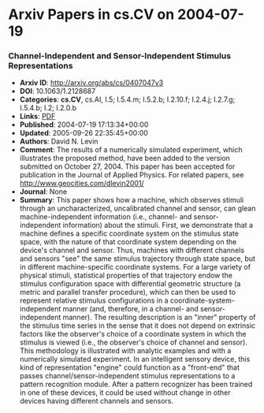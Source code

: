 # Arxiv Papers in cs.CV on 2004-07-19
### Channel-Independent and Sensor-Independent Stimulus Representations
- **Arxiv ID**: http://arxiv.org/abs/cs/0407047v3
- **DOI**: 10.1063/1.2128687
- **Categories**: **cs.CV**, cs.AI, I.5; I.5.4.m; I.5.2.b; I.2.10.f; I.2.4.j; I.2.7.g; I.5.4.b; I.2;
  I.2.0.b
- **Links**: [PDF](http://arxiv.org/pdf/cs/0407047v3)
- **Published**: 2004-07-19 17:13:34+00:00
- **Updated**: 2005-09-26 22:35:45+00:00
- **Authors**: David N. Levin
- **Comment**: The results of a numerically simulated experiment, which illustrates
  the proposed method, have been added to the version submitted on October 27,
  2004. This paper has been accepted for publication in the Journal of Applied
  Physics. For related papers, see http://www.geocities.com/dlevin2001/
- **Journal**: None
- **Summary**: This paper shows how a machine, which observes stimuli through an uncharacterized, uncalibrated channel and sensor, can glean machine-independent information (i.e., channel- and sensor-independent information) about the stimuli. First, we demonstrate that a machine defines a specific coordinate system on the stimulus state space, with the nature of that coordinate system depending on the device's channel and sensor. Thus, machines with different channels and sensors "see" the same stimulus trajectory through state space, but in different machine-specific coordinate systems. For a large variety of physical stimuli, statistical properties of that trajectory endow the stimulus configuration space with differential geometric structure (a metric and parallel transfer procedure), which can then be used to represent relative stimulus configurations in a coordinate-system-independent manner (and, therefore, in a channel- and sensor-independent manner). The resulting description is an "inner" property of the stimulus time series in the sense that it does not depend on extrinsic factors like the observer's choice of a coordinate system in which the stimulus is viewed (i.e., the observer's choice of channel and sensor). This methodology is illustrated with analytic examples and with a numerically simulated experiment. In an intelligent sensory device, this kind of representation "engine" could function as a "front-end" that passes channel/sensor-independent stimulus representations to a pattern recognition module. After a pattern recognizer has been trained in one of these devices, it could be used without change in other devices having different channels and sensors.




